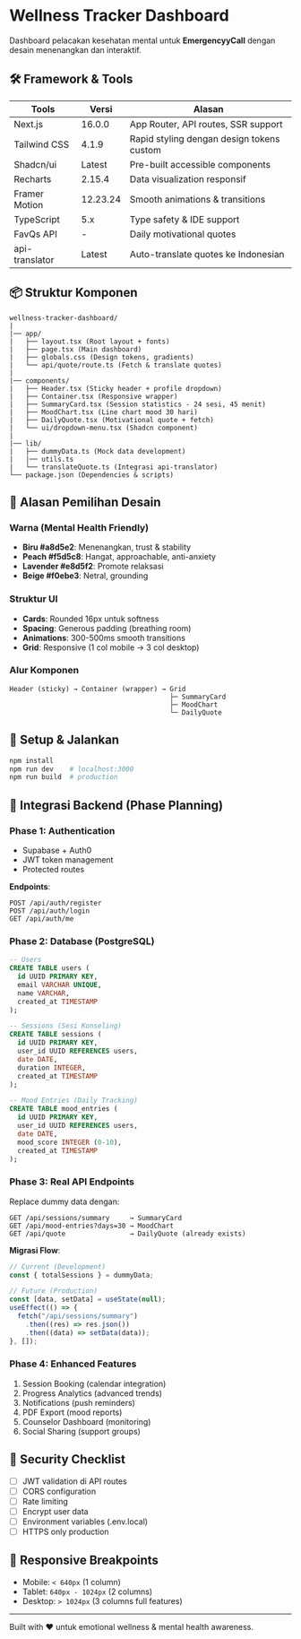 # Wellness Tracker Dashboard

Dashboard pelacakan kesehatan mental untuk **EmergencyyCall** dengan desain menenangkan dan interaktif.

## 🛠️ Framework & Tools

| Tools          | Versi    | Alasan                                    |
| -------------- | -------- | ----------------------------------------- |
| Next.js        | 16.0.0   | App Router, API routes, SSR support       |
| Tailwind CSS   | 4.1.9    | Rapid styling dengan design tokens custom |
| Shadcn/ui      | Latest   | Pre-built accessible components           |
| Recharts       | 2.15.4   | Data visualization responsif              |
| Framer Motion  | 12.23.24 | Smooth animations & transitions           |
| TypeScript     | 5.x      | Type safety & IDE support                 |
| FavQs API      | -        | Daily motivational quotes                 |
| api-translator | Latest   | Auto-translate quotes ke Indonesian       |

## 📦 Struktur Komponen

```
wellness-tracker-dashboard/
|
|── app/
|   ├── layout.tsx (Root layout + fonts)
|   ├── page.tsx (Main dashboard)
|   ├── globals.css (Design tokens, gradients)
|   └── api/quote/route.ts (Fetch & translate quotes)
|
|── components/
|   ├── Header.tsx (Sticky header + profile dropdown)
|   ├── Container.tsx (Responsive wrapper)
|   ├── SummaryCard.tsx (Session statistics - 24 sesi, 45 menit)
|   ├── MoodChart.tsx (Line chart mood 30 hari)
|   ├── DailyQuote.tsx (Motivational quote + fetch)
|   └── ui/dropdown-menu.tsx (Shadcn component)
|
|── lib/
|   ├── dummyData.ts (Mock data development)
|   |── utils.ts
|   └── translateQuote.ts (Integrasi api-translator)
└── package.json (Dependencies & scripts)

```

## 🎨 Alasan Pemilihan Desain

### Warna (Mental Health Friendly)

- **Biru #a8d5e2**: Menenangkan, trust & stability
- **Peach #f5d5c8**: Hangat, approachable, anti-anxiety
- **Lavender #e8d5f2**: Promote relaksasi
- **Beige #f0ebe3**: Netral, grounding

### Struktur UI

- **Cards**: Rounded 16px untuk softness
- **Spacing**: Generous padding (breathing room)
- **Animations**: 300-500ms smooth transitions
- **Grid**: Responsive (1 col mobile → 3 col desktop)

### Alur Komponen

```
Header (sticky) → Container (wrapper) → Grid
                                        ├─ SummaryCard
                                        ├─ MoodChart
                                        └─ DailyQuote
```

## 🚀 Setup & Jalankan

```bash
npm install
npm run dev    # localhost:3000
npm run build  # production
```

## 🔮 Integrasi Backend (Phase Planning)

### Phase 1: Authentication

- Supabase + Auth0
- JWT token management
- Protected routes

**Endpoints**:

```
POST /api/auth/register
POST /api/auth/login
GET /api/auth/me
```

### Phase 2: Database (PostgreSQL)

```sql
-- Users
CREATE TABLE users (
  id UUID PRIMARY KEY,
  email VARCHAR UNIQUE,
  name VARCHAR,
  created_at TIMESTAMP
);

-- Sessions (Sesi Konseling)
CREATE TABLE sessions (
  id UUID PRIMARY KEY,
  user_id UUID REFERENCES users,
  date DATE,
  duration INTEGER,
  created_at TIMESTAMP
);

-- Mood Entries (Daily Tracking)
CREATE TABLE mood_entries (
  id UUID PRIMARY KEY,
  user_id UUID REFERENCES users,
  date DATE,
  mood_score INTEGER (0-10),
  created_at TIMESTAMP
);
```

### Phase 3: Real API Endpoints

Replace dummy data dengan:

```
GET /api/sessions/summary     → SummaryCard
GET /api/mood-entries?days=30 → MoodChart
GET /api/quote                → DailyQuote (already exists)
```

**Migrasi Flow**:

```typescript
// Current (Development)
const { totalSessions } = dummyData;

// Future (Production)
const [data, setData] = useState(null);
useEffect(() => {
  fetch("/api/sessions/summary")
    .then((res) => res.json())
    .then((data) => setData(data));
}, []);
```

### Phase 4: Enhanced Features

1. Session Booking (calendar integration)
2. Progress Analytics (advanced trends)
3. Notifications (push reminders)
4. PDF Export (mood reports)
5. Counselor Dashboard (monitoring)
6. Social Sharing (support groups)

## 🔐 Security Checklist

- [ ] JWT validation di API routes
- [ ] CORS configuration
- [ ] Rate limiting
- [ ] Encrypt user data
- [ ] Environment variables (.env.local)
- [ ] HTTPS only production

## 📱 Responsive Breakpoints

- Mobile: `< 640px` (1 column)
- Tablet: `640px - 1024px` (2 columns)
- Desktop: `> 1024px` (3 columns full features)

---

Built with ❤️ untuk emotional wellness & mental health awareness.
